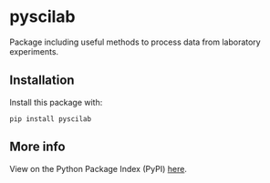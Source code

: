 # pyscilab
Package including useful methods to process data from laboratory experiments.

## Installation

Install this package with:

```
pip install pyscilab
```

## More info

View on the Python Package Index (PyPI) [here](https://pypi.org/project/pyscilab/).
